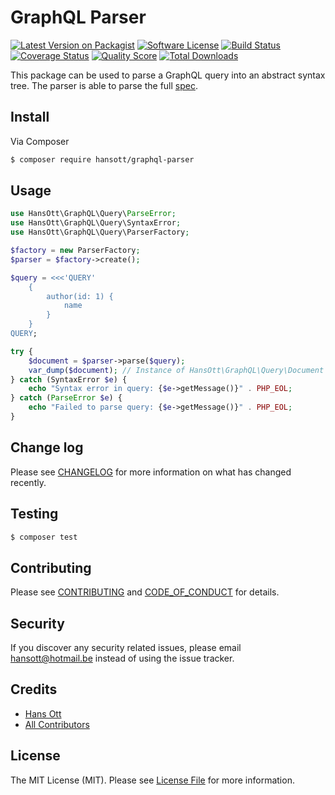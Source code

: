 # GraphQL Parser

[![Latest Version on Packagist][ico-version]][link-packagist]
[![Software License][ico-license]](LICENSE.md)
[![Build Status][ico-travis]][link-travis]
[![Coverage Status][ico-scrutinizer]][link-scrutinizer]
[![Quality Score][ico-code-quality]][link-code-quality]
[![Total Downloads][ico-downloads]][link-downloads]

This package can be used to parse a GraphQL query into an abstract syntax tree. The parser is able to parse the full [spec](https://facebook.github.io/graphql/).

## Install

Via Composer

``` bash
$ composer require hansott/graphql-parser
```

## Usage

``` php
use HansOtt\GraphQL\Query\ParseError;
use HansOtt\GraphQL\Query\SyntaxError;
use HansOtt\GraphQL\Query\ParserFactory;

$factory = new ParserFactory;
$parser = $factory->create();

$query = <<<'QUERY'
    {
        author(id: 1) {
            name
        }
    }
QUERY;

try {
    $document = $parser->parse($query);
    var_dump($document); // Instance of HansOtt\GraphQL\Query\Document
} catch (SyntaxError $e) {
    echo "Syntax error in query: {$e->getMessage()}" . PHP_EOL;
} catch (ParseError $e) {
    echo "Failed to parse query: {$e->getMessage()}" . PHP_EOL;
}
```

## Change log

Please see [CHANGELOG](CHANGELOG.md) for more information on what has changed recently.

## Testing

``` bash
$ composer test
```

## Contributing

Please see [CONTRIBUTING](CONTRIBUTING.md) and [CODE_OF_CONDUCT](CODE_OF_CONDUCT.md) for details.

## Security

If you discover any security related issues, please email hansott@hotmail.be instead of using the issue tracker.

## Credits

- [Hans Ott][link-author]
- [All Contributors][link-contributors]

## License

The MIT License (MIT). Please see [License File](LICENSE.md) for more information.

[ico-version]: https://img.shields.io/packagist/v/hansott/graphql-parser.svg?style=flat-square
[ico-license]: https://img.shields.io/badge/license-MIT-brightgreen.svg?style=flat-square
[ico-travis]: https://img.shields.io/travis/hansott/graphql-parser/master.svg?style=flat-square
[ico-scrutinizer]: https://img.shields.io/scrutinizer/coverage/g/hansott/graphql-parser.svg?style=flat-square
[ico-code-quality]: https://img.shields.io/scrutinizer/g/hansott/graphql-parser.svg?style=flat-square
[ico-downloads]: https://img.shields.io/packagist/dt/hansott/graphql-parser.svg?style=flat-square

[link-packagist]: https://packagist.org/packages/hansott/graphql-parser
[link-travis]: https://travis-ci.org/hansott/graphql-parser
[link-scrutinizer]: https://scrutinizer-ci.com/g/hansott/graphql-parser/code-structure
[link-code-quality]: https://scrutinizer-ci.com/g/hansott/graphql-parser
[link-downloads]: https://packagist.org/packages/hansott/graphql-parser
[link-author]: https://github.com/hansott
[link-contributors]: ../../contributors
